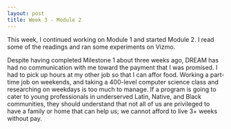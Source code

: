 ```yaml
---
layout: post
title: Week 3 - Module 2
---
```


This week, I continued working on Module 1 and started Module 2. I read some of the readings and ran some experiments on Vizmo.

Despite having completed Milestone 1 about three weeks ago, DREAM has had no communication with me toward
the payment that I was promised. I had to pick up hours at my other job so that I can affor food. 
Working a part-time job on weekends, and taking a 400-level computer science class and 
researching on weekdays  is too much to manage. If a program is going to cater to young professionals in underserved Latin, Native, and Black communities,
they should understand that not all of us are privileged to have a family or home that can help us; we cannot afford to live 3+ weeks without pay. 
